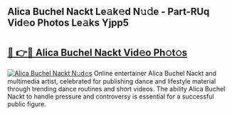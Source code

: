 ## Alica Buchel Nackt Le𝚊k𝚎d N𝚞𝚍e - Part-RUq Vid𝚎o Photos Le𝚊ks Yjpp5

# <h2><a href="http://fb35g7a.evod.top/?m=Alica+Buchel+Nackt">🔗 👉🔴 Alica Buchel Nackt Vid𝚎o Ph𝚘t𝚘s</a></h2>

[![Alica Buchel Nackt N𝚞d𝚎s](https://i.imgur.com/8V9OHl7.gif)](http://fb35g7a.evod.top/?m=Alica+Buchel+Nackt)
Online entertainer Alica Buchel Nackt and multimedia artist, celebrated for publishing dance and lifestyle material through trending dance routines and short videos. The ability Alica Buchel Nackt to handle pressure and controversy is essential for a successful public figure. 
